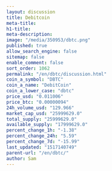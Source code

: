 ```yaml
---
layout: discussion
title: Debitcoin
meta-title: 
h1-title: 
meta-description: 
image: "/media/350953/dbtc.png"
published: true
allow_search_engine: false
sitemap: false
enable_comment: false
sort_order: 1062
permalink: "/en/dbtc/discussion.html"
coin_a_symbol: "DBTC"
coin_a_name: "DebitCoin"
coin_a_lower_case: "dbtc"
price_usd: "0.011006"
price_btc: "0.00000094"
24h_volume_usd: "129.966"
market_cap_usd: "25999629.0"
total_supply: "25999629.0"
available_supply: "17999629.0"
percent_change_1h: "-1.38"
percent_change_24h: "5.59"
percent_change_7d: "-15.99"
last_updated: "1517140749"
parent-url: "/en/dbtc/"
author: Sam
---
```


